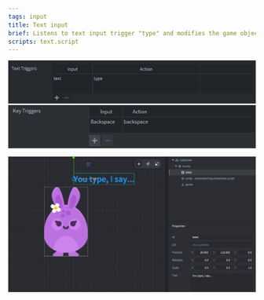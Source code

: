 ```yaml
---
tags: input
title: Text input
brief: Listens to text input trigger "type" and modifies the game object label with the bunny's speech according to input. A "backspace" key trigger has also been added.
scripts: text.script
---
```


![input bindings text](input_bindings.png)
![input bindings keys](input_bindings2.png)

![text](text.png)
